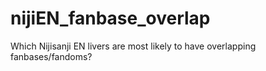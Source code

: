 # nijiEN_fanbase_overlap
Which Nijisanji EN livers are most likely to have overlapping fanbases/fandoms?
